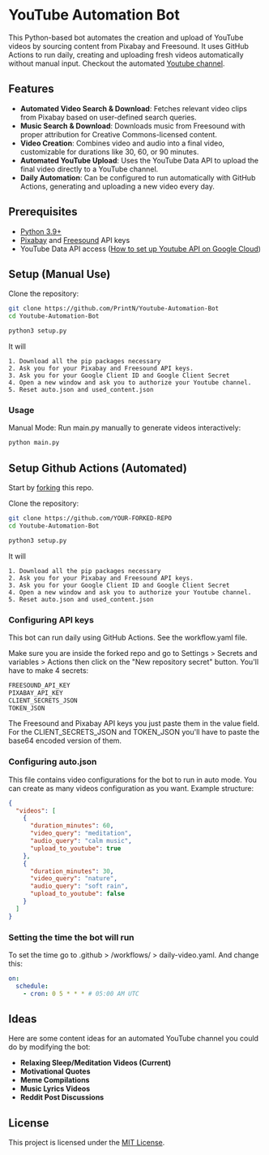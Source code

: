 # YouTube Automation Bot

This Python-based bot automates the creation and upload of YouTube videos by sourcing content from Pixabay and Freesound. It uses GitHub Actions to run daily, creating and uploading fresh videos automatically without manual input. Checkout the automated [Youtube channel](https://www.youtube.com/@ReIaxingSleepMusic).

## Features

- **Automated Video Search & Download**: Fetches relevant video clips from Pixabay based on user-defined search queries.
- **Music Search & Download**: Downloads music from Freesound with proper attribution for Creative Commons-licensed content.
- **Video Creation**: Combines video and audio into a final video, customizable for durations like 30, 60, or 90 minutes.
- **Automated YouTube Upload**: Uses the YouTube Data API to upload the final video directly to a YouTube channel.
- **Daily Automation**: Can be configured to run automatically with GitHub Actions, generating and uploading a new video every day.

## Prerequisites

- [Python 3.9+](https://www.python.org/downloads/)
- [Pixabay](https://pixabay.com/api/docs/) and [Freesound](https://freesound.org/home/login/?next=/apiv2/apply) API keys
- YouTube Data API access ([How to set up Youtube API on Google Cloud](https://www.youtube.com/watch?v=aFwZgth790Q))

## Setup (Manual Use)

Clone the repository:
```bash
git clone https://github.com/PrintN/Youtube-Automation-Bot
cd Youtube-Automation-Bot
```

```bash
python3 setup.py
```
It will 
```
1. Download all the pip packages necessary 
2. Ask you for your Pixabay and Freesound API keys.
3. Ask you for your Google Client ID and Google Client Secret
4. Open a new window and ask you to authorize your Youtube channel.
5. Reset auto.json and used_content.json
```

### Usage
Manual Mode:
Run main.py manually to generate videos interactively:

```bash
python main.py
```

## Setup Github Actions (Automated)
Start by [forking](https://github.com/PrintN/Youtube-Automation-Bot) this repo.

Clone the repository:
```bash
git clone https://github.com/YOUR-FORKED-REPO
cd Youtube-Automation-Bot
```

```bash
python3 setup.py
```
It will 
```
1. Download all the pip packages necessary 
2. Ask you for your Pixabay and Freesound API keys.
3. Ask you for your Google Client ID and Google Client Secret
4. Open a new window and ask you to authorize your Youtube channel.
5. Reset auto.json and used_content.json
```
### Configuring API keys
This bot can run daily using GitHub Actions. See the workflow.yaml file.

Make sure you are inside the forked repo and go to Settings > Secrets and variables > Actions then click on the "New repository secret" button. You'll have to make 4 secrets:
```bash
FREESOUND_API_KEY
PIXABAY_API_KEY
CLIENT_SECRETS_JSON
TOKEN_JSON
```
The Freesound and Pixabay API keys you just paste them in the value field. For the CLIENT_SECRETS_JSON and TOKEN_JSON you'll have to paste the base64 encoded version of them.

### Configuring auto.json
This file contains video configurations for the bot to run in auto mode. You can create as many videos configuration as you want. Example structure:
```json
{
  "videos": [
    {
      "duration_minutes": 60,
      "video_query": "meditation",
      "audio_query": "calm music",
      "upload_to_youtube": true
    },
    {
      "duration_minutes": 30,
      "video_query": "nature",
      "audio_query": "soft rain",
      "upload_to_youtube": false
    }
  ]
}
```
### Setting the time the bot will run
To set the time go to .github > /workflows/ > daily-video.yaml. And change this:
```yaml
on:
  schedule:
    - cron: 0 5 * * * # 05:00 AM UTC
```

## Ideas
Here are some content ideas for an automated YouTube channel you could do by modifying the bot:
- **Relaxing Sleep/Meditation Videos (Current)**
- **Motivational Quotes**
- **Meme Compilations**
- **Music Lyrics Videos**
- **Reddit Post Discussions**

## License
This project is licensed under the [MIT License](LICENSE).